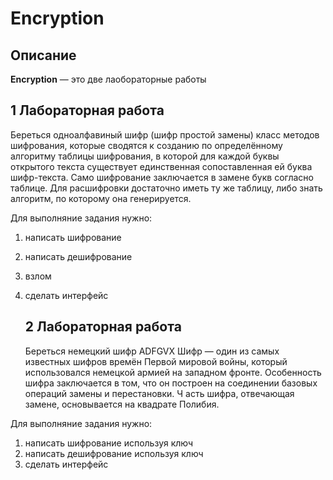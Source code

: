 # Encryption 
## Описание

**Encryption** — это две лаобораторные работы 
## 1 Лабораторная работа
Береться одноалфавиный шифр (шифр простой замены)
класс методов шифрования, которые сводятся к созданию по определённому алгоритму таблицы шифрования, в которой для каждой буквы открытого текста существует единственная сопоставленная ей буква шифр-текста.
Само шифрование заключается в замене букв согласно таблице.
Для расшифровки достаточно иметь ту же таблицу, либо знать алгоритм, по которому она генерируется.

Для выполняние задания нужно:
1) написать шифрование
2) написать дешифрование
3) взлом
4) сделать интерфейс


   ## 2 Лабораторная работа
   Береться немецкий шифр ADFGVX
   Шифр — один из самых известных шифров времён Первой мировой войны, который использовался немецкой армией на западном фронте.
   Особенность шифра заключается в том, что он построен на соединении базовых операций замены и перестановки. Ч
   асть шифра, отвечающая замене, основывается на квадрате Полибия.
   
Для выполняние задания нужно:
1) написать шифрование используя ключ
2) написать дешифрование используя ключ
3) сделать интерфейс


